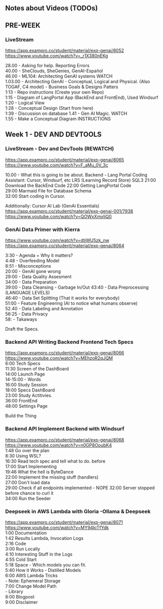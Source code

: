 ## Notes about Videos (TODOs)

## PRE-WEEK

### LiveStream
https://app.exampro.co/student/material/exp-genai/8052
https://www.youtube.com/watch?v=_r1X380nEKg 

28.00 - Asking for help. Reporting Errors   
40.00 - SheClouds, SheGenies, GenAI-Español  
46.00 - ML104: Architecting GenAI systems WATCH  
1.03.00  - Architecting GenAI  - Conceptual, Logical and Physical. (Also TOGAF, C4 model) -   Business Goals & Designs Patters      
1:13 - Repo instructions (Create your own Repo)   
1:15 - Diagram of LangPortal App (BackEnd and FrontEnd), Used Windsurf  
1:20 - Logical View     
1:28 - Conceptual Design (Start from here)  
1:39 - Discussion on database
1.41 - Gen AI Magic. WATCH  
1.55 - Make a Conceptual Diagram INSTRUCTIONS


## Week 1 - DEV AND DEVTOOLS

### LiveStream - Dev and DevTools (REWATCH)

https://app.exampro.co/student/material/exp-genai/8065 
https://www.youtube.com/watch?v=F_aMu_0V_3c

10.00 - What this is going to be about.
    	Backend - Lang Portal
        Coding Assistant: Cursor, Windsurf, etc
        LRS (Learning Record Store)
        SQL3
21:00 Download the BackEnd Code 
22:00 Getting LangPortal Code   
29:00 Marmaid File for Database Schema  
32:00 Start coding in Cursor.   

Additionally: Cursor AI Lab (GenAi Essentials)
https://app.exampro.co/student/material/exp-genai-001/7938
https://www.youtube.com/watch?v=QOWxXmyIiQ0


### GenAi Data Primer with Kierra
https://www.youtube.com/watch?v=dtiWU5zk_nw
https://app.exampro.co/student/material/exp-genai/8064

3:30 -  Agenda + Why it matters?    
4:48 -  Overfeeding Model   
8:51 -  Misconceptions  
20:00 - GenAI gone wrong    
29:00 - Data Quality Assesment  
34:00 - Data Preparation    
39:00 - Data Cleansing - Garbage In/Out 
43:40 - Data Preprocessing (LANGUAGE LEVELS)    
46:40 - Data Set Splitting (That it works for everybody)    
51:00 - Feature Engineering (AI to notice what humans observe)  
52.40 - Data Labeling and Annotation    
56:25 - Data Privacy    
58: - Takaways  

Draft the Specs.
### Backend API Writing Backend Frontend Tech Specs
https://app.exampro.co/student/material/exp-genai/8066  
https://www.youtube.com/watch?v=MEhzoR2qJQM     
6:00 Tech Specs     
11:30 Screen of the DashBoard       
14:00 Launch Page       
14-15:00 - Words        
16:00 Study Session     
18:00 Specs DashBoard       
23:00 Study Actitivies.  
36:00 FrontEnd   
48:00 Settings Page 


Build the Thing
### Backend API Implement Backend with Windsurf
https://app.exampro.co/student/material/exp-genai/8068  
https://www.youtube.com/watch?v=n0GP8OoubK4     
1:48 Go over the plan       
8:30 Using WSL?         
16:30 Read tech spec and tell what to do. before       
17:00 Start Implementing    
19:46 What the hell is ByteDance    
22:00 Implement the missing stuff (handlers)     
27:00 Don't load data   
29:00 Check if all endpoints implemented - NOPE 
32:00 Server stopped before chance to curl it   
34:00 Run the Seeder    




### Deepseek in AWS Lambda with Gloria -Ollama & Deepseek 
https://app.exampro.co/student/material/exp-genai/8071  
https://www.youtube.com/watch?v=MY94kiTfYdk     
1:00 Documentation      
1:42 Results Lambda, Invocation Logs         
2:16 Code       
3:00 Run Locally        
4:10 Interesting Stuff in the Logs      
4:55 Cold Start     
5:18 Space - Which models you can fit.      
5:40 How it Works - Distilled Models        
6:00 AWS Lambda Tricks      
    - Note: Ephemeral Storage        
7:00 Change Model Path  
    - Library    
8:00 Blogpost   
9:00 Disclaimer 